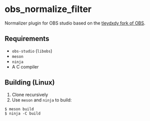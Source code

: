 # obs_normalize_filter

Normalizer plugin for OBS studio based on the [tleydxdy fork of OBS](https://gitlab.com/tleydxdy/obs-studio/).

## Requirements

- `obs-studio` (`libobs`)
- `meson`
- `ninja`
- A C compiler

## Building (Linux)

1. Clone recursively
2. Use `meson` and `ninja` to build:

```
$ meson build
$ ninja -C build
```
